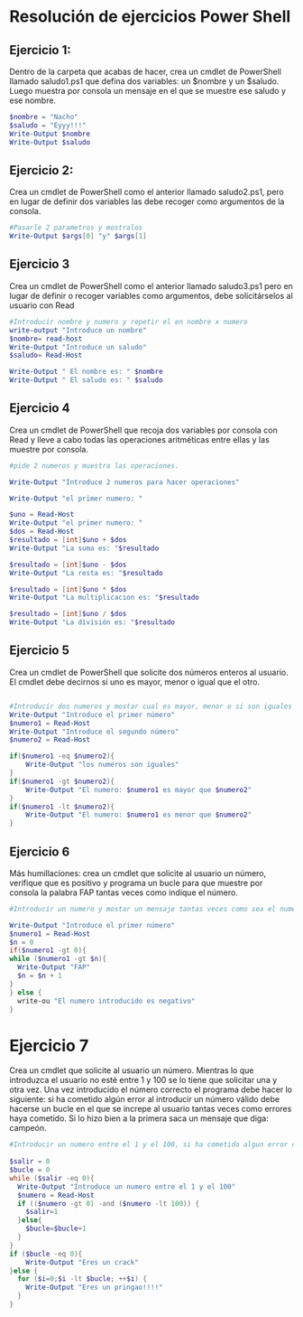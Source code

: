 # Resolución de ejercicios Power Shell

## Ejercicio 1:

Dentro de la carpeta que acabas de hacer, crea un cmdlet de PowerShell 
llamado saludo1.ps1 que defina dos variables: un $nombre y un $saludo. 
Luego muestra por consola un mensaje en el que se muestre ese saludo y ese nombre.

```powershell
$nombre = "Nacho"
$saludo = "Eyyy!!!"
Write-Output $nombre
Write-Output $saludo
```

## Ejercicio 2:
Crea un cmdlet de PowerShell como el anterior llamado saludo2.ps1, 
pero en lugar de definir dos variables las debe recoger como argumentos de la consola.

```powershell
#Pasarle 2 parametros y mostralos
Write-Output $args[0] "y" $args[1]
```

## Ejercicio 3
Crea un cmdlet de PowerShell como el anterior llamado saludo3.ps1 pero en lugar de definir o recoger variables 
como argumentos, debe solicitárselos al usuario con Read

```powershell
#Introducir nombre y numero y repetir el en nombre x numero
write-output "Introduce un nombre"
$nombre= read-host
Write-Output "Introduce un saludo"
$saludo= Read-Host

Write-Output " El nombre es: " $nombre
Write-Output " El saludo es: " $saludo
```

## Ejercicio 4
Crea un cmdlet de PowerShell que recoja dos variables por consola con Read y lleve a cabo todas las operaciones 
aritméticas entre ellas y las muestre por consola.

```powershell
#pide 2 numeros y muestra las operaciones.

Write-Output "Introduce 2 numeros para hacer operaciones"

Write-Output "el primer numero: "

$uno = Read-Host
Write-Output "el primer numero: "
$dos = Read-Host
$resultado = [int]$uno + $dos
Write-Output "La suma es: "$resultado

$resultado = [int]$uno - $dos
Write-Output "La resta es: "$resultado

$resultado = [int]$uno * $dos
Write-Output "La multiplicacion es: "$resultado

$resultado = [int]$uno / $dos
Write-Output "La división es: "$resultado
```

##  Ejercicio 5 

Crea un cmdlet de PowerShell que solicite dos números enteros al usuario. El cmdlet debe 
decirnos si uno es mayor, menor o igual que el otro.

```powershell

#Introducir dos numeros y mostar cual es mayor, menor o si son iguales
Write-Output "Introduce el primer número"
$numero1 = Read-Host
Write-Output "Introduce el segundo número"
$numero2 = Read-Host

if($numero1 -eq $numero2){
    Write-Output "los numeros son iguales"
}
if($numero1 -gt $numero2){
    Write-Output "El numero: $numero1 es mayor que $numero2"
}
if($numero1 -lt $numero2){
    Write-Output "El numero: $numero1 es menor que $numero2"
}

```

## Ejercicio 6 

Más humillaciones: crea un cmdlet que solicite al usuario un número, verifique que es positivo y 
programa un bucle para que muestre por consola la palabra FAP tantas veces como indique el número.

```powershell
#Introducir un numero y mostar un mensaje tantas veces como sea el numero introducido.

Write-Output "Introduce el primer número"
$numero1 = Read-Host
$n = 0
if($numero1 -gt 0){
while ($numero1 -gt $n){
  Write-Output "FAP"
  $n = $n + 1
}
} else {
  write-ou "El numero introducido es negativo"
}
```

# Ejercicio 7

Crea un cmdlet que solicite al usuario un número. Mientras lo que introduzca el usuario no esté entre 1 y 100 
se lo tiene que solicitar una y otra vez. Una vez introducido el número correcto el programa debe hacer lo siguiente: 
si ha cometido algún error al introducir un número válido debe hacerse un bucle en el que se increpe al usuario 
tantas veces como errores haya cometido. Si lo hizo bien a la primera saca un mensaje que diga: campeón.

```powershell
#Introducir un numero entre el 1 y el 100, si ha cometido algun error crear un bucle tantas veces como erroes...
  
$salir = 0
$bucle = 0
while ($salir -eq 0){
  Write-Output "Introduce un numero entre el 1 y el 100"
  $numero = Read-Host
  if (($numero -gt 0) -and ($numero -lt 100)) {
    $salir=1
  }else{
    $bucle=$bucle+1
  }
}
if ($bucle -eq 0){
    Write-Output "Eres un crack"
}else {
  for ($i=0;$i -lt $bucle; ++$i) {
    Write-Output "Eres un pringao!!!!"
  }
}  
```